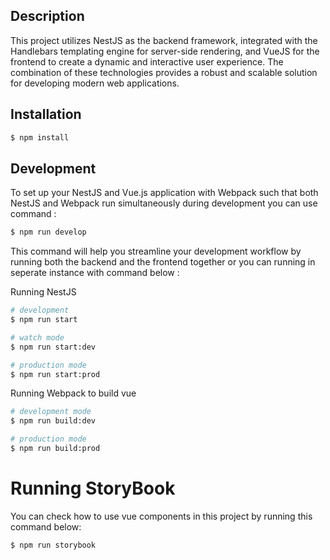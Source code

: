 ## Description
This project utilizes NestJS as the backend framework, integrated with the Handlebars templating engine for server-side rendering, and VueJS for the frontend to create a dynamic and interactive user experience. The combination of these technologies provides a robust and scalable solution for developing modern web applications.

## Installation
```bash
$ npm install
```

## Development
To set up your NestJS and Vue.js application with Webpack such that both NestJS and Webpack run simultaneously during development
you can use command : 
```bash
$ npm run develop
```
This command will help you streamline your development workflow by running both the backend and the frontend together or you can running in seperate instance with command below :

Running NestJS
```bash
# development
$ npm run start

# watch mode
$ npm run start:dev

# production mode
$ npm run start:prod
```

Running Webpack to build vue

```bash
# development mode
$ npm run build:dev

# production mode
$ npm run build:prod
```

# Running StoryBook
You can check how to use vue components in this project by running this command below:
````bash
$ npm run storybook
````
